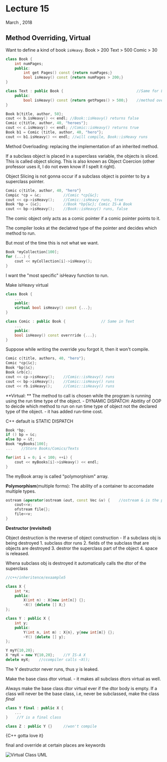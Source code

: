 # Lecture 15
March , 2018
## Method Overriding, Virtual

Want to define a kind of book `isHeavy`.
    Book > 200
    Text > 500
    Comic > 30

```cpp
class Book {
    int numPages;
    public:
        int get Pages() const {return numPages;}
        bool isHeavy() const {return numPages > 200;}
}

class Text : public Book {                                 //Same for Libraries
    public:
        bool isHeavy() const {return getPages() > 500;}    //method overloading
}

Book b{title, author, 50};
cout << b.isHeavy() << endl; //Book::isHeavy() returns false
Comic c{title, author, 40, "heroes"};
cout << c.isHeavy() << endl; //Comic::isHeavy() returns true
Book b1 = Comic {title, author, 40, "hero"};
cout << b1.isHeavy() << endl; //will compile, Book::isHeavy runs
```

Method Overloading: replacing the implementation of an inherited method.

If a subclass object is placed in a superclass variable, the objects is sliced. This is called object slicing. This is also known as Object Coercion (other professor uses it, I do not even know if I spelt it right).

Object Slicing is not gonna occur if a subclass object is pointer to by a superclass pointer.

```cpp
Comic c{title, author, 40, "hero"}
Compic *cp = &c;          //Comic *cp{&c};
cout << cp->isHeavy();    //Comic::isHeavy runs, true
Book *bp = {&c};          //Book *bp{&c}; Comic IS-A Book
cout << bp->isHeavy();    //Book::isHeavy() runs, false
```

The comic object only acts as a comic pointer if a comic pointer points to it.

The compiler looks at the declatred type of the pointer and decides which method to run.

But most of the time this is not what we want. 
```cpp
Book *myCollection[100];
for (...) {
    cout << myCollection[i]->isHeavy();
}
```

I want the "most specific" isHeavy function to run.

Make isHeavy virtual
```cpp
class Book {
    ...
    public:
    virtual bool isHeavy() const {...};
}

class Comic : public Book {                // Same in Text
    ...
    public:
    bool isHeavy() const overrride {...};
}
```

Suppose while writing the override you forgot it, then it won't compile.

```cpp
Comic c{title, authors, 40, "hero"};
Comic *cp{&c};
Book *bp{&c};
Book &rb{c};
cout << cp->isHeavy();    //Comic::isHeavy() runs
cout << bp->isHeavy();    //Comic::isHeavy() runs
cout << rb.isHeavy();     //Comic::isHeavy() runs
```

**Virtual: **
The method to call is chosen while the program is running using the run time type of the object.
    - DYNAMIC DISPATCH: Abitlity of OOP to deicde which method to run on run time type of object not the declared type of the object.
    - it has added run-time cost.
    
C++ default is STATIC DISPATCH

```cpp
Book *bp;
if () bp = &c;
else bp = &t;
Book *myBooks[100];
...    //Store Books/Comics/Texts

for(int i = 0; i < 100; ++i) {
    cout << myBooks[i]->isHeavy() << endl;
}     
```

The myBook array is called "polymorphism" array.

**Polymorphism**(multiple forms):  The ability of a container to accomadate multiple types.

```cpp
ostream &operator(ostream &out, const Vec &v) {    //ostream & is the polymorphic parameter
    cout<<v;
    ofstream file{};
    file<<v;
}
```

**Destructor (revisited)**

Object destruction is the reverse of object construction
    -  If a subclass obj is being destroyed
    1. subclass dtor runs
    2. fields of the subclass that are objects are destroyed
    3. destror the superclass part of the object
    4. space is released.
    
Whena subclass obj is destroyed it automatically calls the dtor of the superclass

```cpp
//c++/inheritence/exaample5

class X {
    int *x;
    public:
        X(int n) : X{new int[n]} {};
        ~X() {delete [] X;}
};

class Y : public X {
    int y;
    public:
        Y(int n, int m) : X{n}, y{new int[m]} {};
        ~Y() {delete [] y};
};

Y myY{10,20};
X *myX = new Y{10,20};    //Y IS-A X
delete myX;    //ccompiler calls ~X();
```

The Y destructor never runs, thus y is leaked.

Make the base class dtor virtual.
    - it makes all subclass dtors virtual as well.

Always make the base class dtor virtual ever if the dtor body is empty.
If a class will never be the base class, i.e, never be subclassed, make the class *final*
```cpp
class Y final : public X {
    ...
}    //Y is a final class

class Z : public Y {}     //won't compile
```

{C++ gotta love it}

final and override at certain places are keywords

![Virtual Class UML](/L15-2.mdj)
